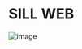# SILL WEB

![image](https://user-images.githubusercontent.com/6702424/156272813-9cf6c73a-5bad-487d-a24e-a2a86641a7a6.png)
